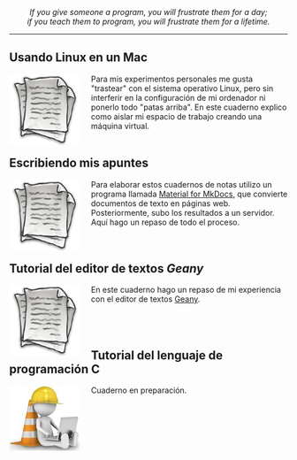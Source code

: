 <div style="text-align: center;"><i>If you give someone a program, you will frustrate them for a day; <br>
if you teach them to program, you will frustrate them for a lifetime.</i>
  <hr>
</div>

## Usando Linux en un Mac

<a href="https://trezebits.github.io/tutorial_linux_en_mac/">
  <img src="cuadernos.png" style="float:left;padding-right:20px">
</a>

Para mis experimentos personales me gusta "trastear" con el sistema operativo Linux, pero sin interferir en la configuración de mi ordenador ni ponerlo todo "patas arriba". En este cuaderno explico como aislar mi espacio de trabajo creando una máquina virtual.<br><br>

## Escribiendo mis apuntes 

<a href="https://trezebits.github.io/tutorial_mkdocs/">
  <img src="cuadernos.png" style="float:left;padding-right:20px">
</a>

Para elaborar estos cuadernos de notas utilizo un programa llamada [Material for MkDocs](https://squidfunk.github.io/mkdocs-material/), que convierte documentos de texto en páginas web. Posteriormente, subo los resultados a un servidor. Aquí hago un repaso de todo el proceso.<br><br><br>

## Tutorial del editor de textos *Geany* 

<a href="https://trezebits.github.io/tutorial_geany/">
  <img src="cuadernos.png" style="float:left;padding-right:20px">
</a>

En este cuaderno hago un repaso de mi experiencia con el editor de textos [Geany](https://www.geany.org).<br><br><br><br>

## Tutorial del lenguaje de programación C

<a>
  <img src="endesarrollo.jpg" style="float:left;padding-right:20px">
</a>

Cuaderno en preparación.

<br><br><br><br>
